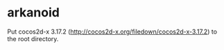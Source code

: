# arkanoid

Put cocos2d-x 3.17.2 (http://cocos2d-x.org/filedown/cocos2d-x-3.17.2) to the root directory.
